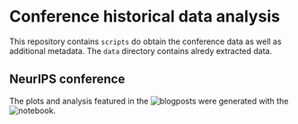 # Conference historical data analysis

This repository contains `scripts` do obtain the conference data as well as additional metadata.
The `data` directory contains alredy extracted data.


## NeurIPS conference

The plots and analysis featured in the ![blogposts](url) were generated with the ![notebook](https://github.com/nemanja-rakicevic/conference_historical_data_analysis/blob/main/analysing_data__neurips.ipynb).